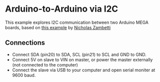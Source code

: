 # Arduino-to-Arduino via I2C 

This example explores I2C communication between two Arduino MEGA boards, based on [this example](https://www.arduino.cc/en/Tutorial/MasterWriter) by [Nicholas Zambetti](http://www.zambetti.com)

## Connections
- Connect SDA (pin20) to SDA, SCL (pin21) to SCL and GND to GND. 
- Connect 5V on slave to VIN on master, or power the master externally (not connected to the computer)
- Connect the slave via USB to your computer and open serial moniter at 9600 baud.





